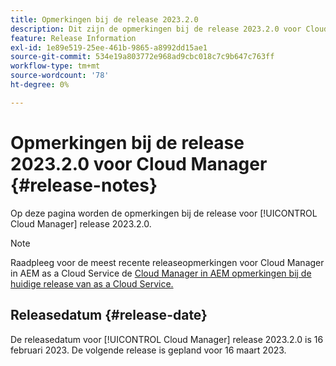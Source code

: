 ```yaml
---
title: Opmerkingen bij de release 2023.2.0
description: Dit zijn de opmerkingen bij de release 2023.2.0 voor Cloud Manager.
feature: Release Information
exl-id: 1e89e519-25ee-461b-9865-a8992dd15ae1
source-git-commit: 534e19a803772e968ad9cbc018c7c9b647c763ff
workflow-type: tm+mt
source-wordcount: '78'
ht-degree: 0%

---
```


# Opmerkingen bij de release 2023.2.0 voor Cloud Manager {#release-notes}

Op deze pagina worden de opmerkingen bij de release voor [!UICONTROL Cloud Manager] release 2023.2.0.

>[!NOTE]
>
>Raadpleeg voor de meest recente releaseopmerkingen voor Cloud Manager in AEM as a Cloud Service de [Cloud Manager in AEM opmerkingen bij de huidige release van as a Cloud Service.](https://experienceleague.adobe.com/docs/experience-manager-cloud-service/content/implementing/using-cloud-manager/release-notes-cloud-manager/release-notes-cm-current.html)

## Releasedatum {#release-date}

De releasedatum voor [!UICONTROL Cloud Manager] release 2023.2.0 is 16 februari 2023. De volgende release is gepland voor 16 maart 2023.
